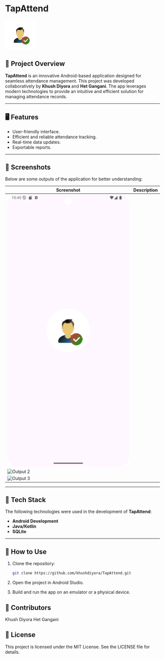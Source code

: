 # TapAttend

![TapAttend Logo](https://github.com/khushdiyora/TapAttend/blob/main/Output/TapAttend%20-%20Logo.png)

## 📖 Project Overview

**TapAttend** is an innovative Android-based application designed for seamless attendance management. This project was developed collaboratively by **Khush Diyora** and **Het Gangani**. The app leverages modern technologies to provide an intuitive and efficient solution for managing attendance records.

---

## 🖥️ Features
- User-friendly interface.
- Efficient and reliable attendance tracking.
- Real-time data updates.
- Exportable reports.

---

## 📸 Screenshots
Below are some outputs of the application for better understanding:

| Screenshot | Description |
|------------|-------------|
| ![Output 1](https://github.com/khushdiyora/TapAttend/blob/main/Output/Screenshot_20241019_224040.png) 
| ![Output 2](https://github.com/khushdiyora/TapAttend/blob/main/Output/Screenshot_20241019_224041.png) 
| ![Output 3](https://github.com/khushdiyora/TapAttend/blob/main/Output/Screenshot_20241019_224042.png)

---

## 🔧 Tech Stack

The following technologies were used in the development of **TapAttend**:
- **Android Development**
- **Java/Kotlin**
- **SQLite**

---

## 🚀 How to Use

1. Clone the repository:
   ```bash
   git clone https://github.com/khushdiyora/TapAttend.git

2. Open the project in Android Studio.

3. Build and run the app on an emulator or a physical device.


## 🤝 Contributors

Khush Diyora
Het Gangani

## 📄 License
This project is licensed under the MIT License. See the LICENSE file for details.

